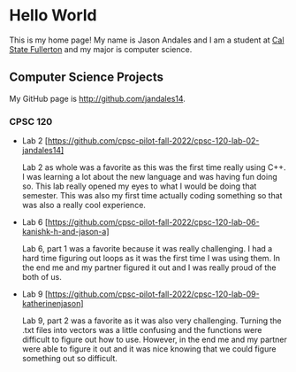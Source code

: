 # Hello World

This is my home page! My name is Jason Andales and I am a student at [Cal State Fullerton](http://www.fullerton.edu/) and my major is computer science.

## Computer Science Projects

My GitHub page is http://github.com/jandales14.

### CPSC 120

* Lab 2 [https://github.com/cpsc-pilot-fall-2022/cpsc-120-lab-02-jandales14]

    Lab 2 as whole was a favorite as this was the first time really using C++. I was learning a lot about the new language and was having fun doing so. This lab really opened my eyes to what I would be doing that semester. This was also my first time actually coding something so that was also a really cool experience.

* Lab 6 [https://github.com/cpsc-pilot-fall-2022/cpsc-120-lab-06-kanishk-h-and-jason-a]

    Lab 6, part 1 was a favorite because it was really challenging. I had a hard time figuring out loops as it was the first time I was using them. In the end me and my partner figured it out and I was really proud of the both of us.

* Lab 9 [https://github.com/cpsc-pilot-fall-2022/cpsc-120-lab-09-katherinenjason]

    Lab 9, part 2 was a favorite as it was also very challenging. Turning the .txt files into vectors was a little confusing and the functions were difficult to figure out how to use. However, in the end me and my partner were able to figure it out and it was nice knowing that we could figure something out so difficult.